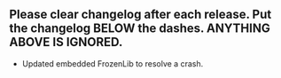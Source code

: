 Please clear changelog after each release.
Put the changelog BELOW the dashes. ANYTHING ABOVE IS IGNORED.
-----------------
- Updated embedded FrozenLib to resolve a crash.
